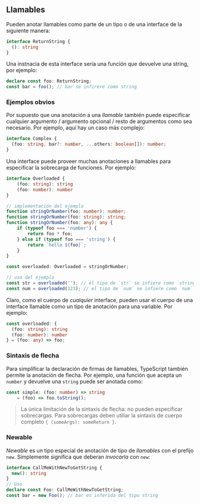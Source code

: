 ## Llamables
Pueden anotar llamables como parte de un tipo o de una interface de la siguiente manera:

```ts
interface ReturnString {
  (): string
}
```
Una instnacia de esta interface sería una función que devuelve una string, por ejemplo:

```ts
declare const foo: ReturnString;
const bar = foo(); // bar se infirere como string
```

### Ejemplos obvios
Por supuesto que una anotación a una *llamable* también puede especificar cualquier argumento / argumento opcional / resto de argumentos como sea necesario. Por ejemplo, aquí hay un caso más complejo:

```ts
interface Complex {
  (foo: string, bar?: number, ...others: boolean[]): number;
}
```

Una interface puede proveer muchas anotaciones a llamables para especificar la sobrecarga de funciones. Por ejemplo: 

```ts
interface Overloaded {
    (foo: string): string
    (foo: number): number
}

// implementación del ejemplo
function stringOrNumber(foo: number): number;
function stringOrNumber(foo: string): string;
function stringOrNumber(foo: any): any {
    if (typeof foo === 'number') {
        return foo * foo;
    } else if (typeof foo === 'string') {
        return `hello ${foo}`;
    }
}

const overloaded: Overloaded = stringOrNumber;

// uso del ejemplo
const str = overloaded(''); // el tipo de `str` se infiere como `string`.
const num = overloaded(123); // el tipo de `num` se infiere como `num`
```

Claro, como el cuerpo de *cualquier* interface, pueden usar el cuerpo de una interface llamable como un tipo de anotación para una variable. Por ejemplo:

```ts
const overloaded: {
  (foo: string): string
  (foo: number): number
} = (foo: any) => foo;
```

### Sintaxis de flecha
Para simplificar la declaración de firmas de llamables, TypeScript también permite la anotación de flecha. Por ejemplo, una función que acepta un `number` y devuelve una `string` puede ser anotada como:

```ts
const simple: (foo: number) => string
    = (foo) => foo.toString();
```

> La única limitación de la sintaxis de flecha: no pueden especificar sobrecargas. Para sobrecargas deben utiliar la sintaxis de cuerpo completo `{ (someArgs): someReturn }`.

### Newable

*Newable* es un tipo especial de anotación de tipo de *llamables* con el prefijo `new`. Simplemente significa que deberan *invocarla* con `new`:

```ts
interface CallMeWithNewToGetString {
  new(): string
}
// Uso
declare const Foo: CallMeWithNewToGetString;
const bar = new Foo(); // bar es inferida del tipo string
```
